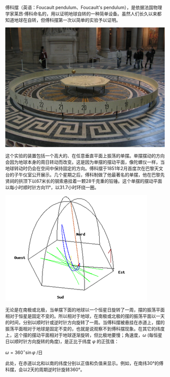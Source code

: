 
傅科摆（英语：Foucault pendulum、Foucault's pendulum），是依据法国物理学家莱昂·傅科命名的，用以证明地球自转的一种简单设备。虽然人们长久以来都知道地球在自转，但傅科摆第一次以简单的实验予以证明。

![](assets/傅科摆/Pendule_de_Foucault.jpg)

这个实验的装置包括一个高大的、在任意垂直平面上振荡的单摆。单摆摆动的方向会因为地球本身的周日转动而改变。这是因为单摆的摆动平面，像陀螺仪一样，当地球转动时仍会在空间中保持固定的方向。傅科摆于1851年2月首度次在巴黎天文台的子午仪室公开展示。几个星期之后，傅科制做了他最著名的单摆，他在巴黎先贤祠的拱顶下以67米长的钢索悬挂着一颗28千克重的铅锤。这个单摆的摆动平面以每小时顺时针方向11°，以31.7小时环绕一圈。


![](assets/傅科摆/Foucault-rotz.gif)

无论是在南极或北极，当单摆下面的地球以一个恒星日旋转了一周，摆的振荡平面相对于恒星是固定不变的。所以相对于地球，在南极或北极的摆的振荡平面以一天的时间，分别以顺时针或逆时针方向旋转了一周。当傅科摆被悬挂在赤道上，摆的振荡平面相对于地球是固定不变的，也就是说观察不到傅科摆现象。在其它的纬度上，这个摆的摆动平面相对于地球逐渐旋转，但比极地要慢；角速度，$\displaystyle \omega$ (每恒星日以顺时针方向旋转的角度)，是正比于纬度 $\displaystyle \varphi$ 的正弦值：

$\displaystyle \omega =360^{\circ }\sin \varphi \ /$日

此处，在赤道以北和以南的纬度分别以正值和负值来显示。例如，在南纬30°的傅科摆，会以2天的周期逆时针旋转360°。
